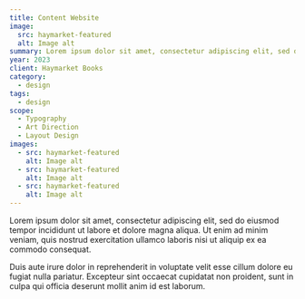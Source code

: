 ```yaml
---
title: Content Website
image:
  src: haymarket-featured
  alt: Image alt
summary: Lorem ipsum dolor sit amet, consectetur adipiscing elit, sed do eiusmod tempor incididunt ut labore et dolore magna aliqua.
year: 2023
client: Haymarket Books
category:
  - design
tags:
  - design
scope:
  - Typography
  - Art Direction
  - Layout Design
images:
  - src: haymarket-featured
    alt: Image alt
  - src: haymarket-featured
    alt: Image alt
  - src: haymarket-featured
    alt: Image alt
---
```


Lorem ipsum dolor sit amet, consectetur adipiscing elit, sed do eiusmod tempor incididunt ut labore et dolore magna aliqua. Ut enim ad minim veniam, quis nostrud exercitation ullamco laboris nisi ut aliquip ex ea commodo consequat.

Duis aute irure dolor in reprehenderit in voluptate velit esse cillum dolore eu fugiat nulla pariatur. Excepteur sint occaecat cupidatat non proident, sunt in culpa qui officia deserunt mollit anim id est laborum.
